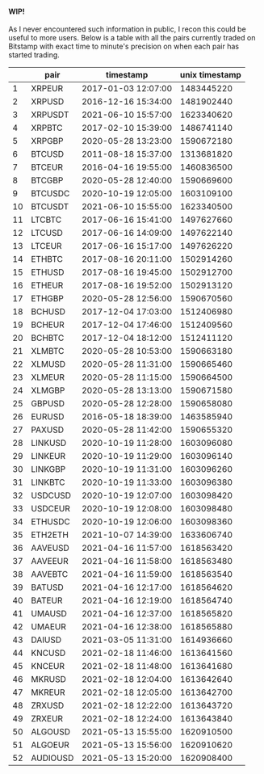 #### WIP!
As I never encountered such information in public, I recon this could be useful to more users. Below is a table with all the pairs currently traded on Bitstamp with exact time to minute's precision on when each pair has started trading.

||pair|timestamp|unix timestamp
|---|---|---|---|
1|XRPEUR|2017-01-03 12:07:00|1483445220
2|XRPUSD|2016-12-16 15:34:00|1481902440
3|XRPUSDT|2021-06-10 15:57:00|1623340620
4|XRPBTC|2017-02-10 15:39:00|1486741140
5|XRPGBP|2020-05-28 13:23:00|1590672180
6|BTCUSD|2011-08-18 15:37:00|1313681820
7|BTCEUR|2016-04-16 19:55:00|1460836500
8|BTCGBP|2020-05-28 12:40:00|1590669600
9|BTCUSDC|2020-10-19 12:05:00|1603109100
10|BTCUSDT|2021-06-10 15:55:00|1623340500
11|LTCBTC|2017-06-16 15:41:00|1497627660
12|LTCUSD|2017-06-16 14:09:00|1497622140
13|LTCEUR|2017-06-16 15:17:00|1497626220
14|ETHBTC|2017-08-16 20:11:00|1502914260
15|ETHUSD|2017-08-16 19:45:00|1502912700
16|ETHEUR|2017-08-16 19:52:00|1502913120
17|ETHGBP|2020-05-28 12:56:00|1590670560
18|BCHUSD|2017-12-04 17:03:00|1512406980
19|BCHEUR|2017-12-04 17:46:00|1512409560
20|BCHBTC|2017-12-04 18:12:00|1512411120
21|XLMBTC|2020-05-28 10:53:00|1590663180
22|XLMUSD|2020-05-28 11:31:00|1590665460
23|XLMEUR|2020-05-28 11:15:00|1590664500
24|XLMGBP|2020-05-28 13:13:00|1590671580
25|GBPUSD|2020-05-28 12:28:00|1590658080
26|EURUSD|2016-05-18 18:39:00|1463585940
27|PAXUSD|2020-05-28 11:42:00|1590655320
28|LINKUSD|2020-10-19 11:28:00|1603096080
29|LINKEUR|2020-10-19 11:29:00|1603096140
30|LINKGBP|2020-10-19 11:31:00|1603096260
31|LINKBTC|2020-10-19 11:33:00|1603096380
32|USDCUSD|2020-10-19 12:07:00|1603098420
33|USDCEUR|2020-10-19 12:08:00|1603098480
34|ETHUSDC|2020-10-19 12:06:00|1603098360
35|ETH2ETH|2021-10-07 14:39:00|1633606740
36|AAVEUSD|2021-04-16 11:57:00|1618563420
37|AAVEEUR|2021-04-16 11:58:00|1618563480
38|AAVEBTC|2021-04-16 11:59:00|1618563540
39|BATUSD|2021-04-16 12:17:00|1618564620
40|BATEUR|2021-04-16 12:19:00|1618564740
41|UMAUSD|2021-04-16 12:37:00|1618565820
42|UMAEUR|2021-04-16 12:38:00|1618565880
43|DAIUSD|2021-03-05 11:31:00|1614936660
44|KNCUSD|2021-02-18 11:46:00|1613641560
45|KNCEUR|2021-02-18 11:48:00|1613641680
46|MKRUSD|2021-02-18 12:04:00|1613642640
47|MKREUR|2021-02-18 12:05:00|1613642700
48|ZRXUSD|2021-02-18 12:22:00|1613643720
49|ZRXEUR|2021-02-18 12:24:00|1613643840
50|ALGOUSD|2021-05-13 15:55:00|1620910500
51|ALGOEUR|2021-05-13 15:56:00|1620910620
52|AUDIOUSD|2021-05-13 15:20:00|1620908400
